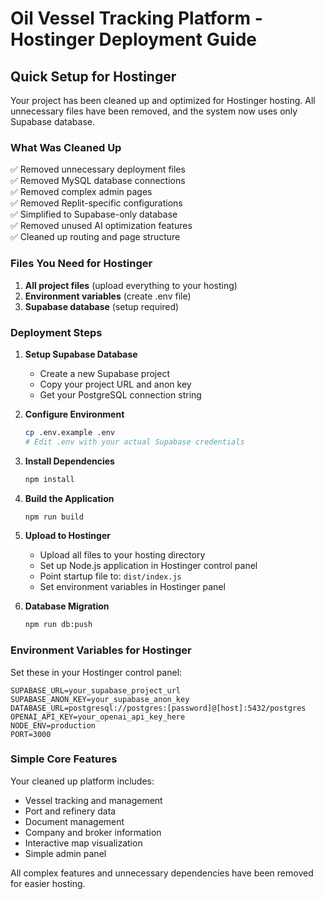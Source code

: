 # Oil Vessel Tracking Platform - Hostinger Deployment Guide

## Quick Setup for Hostinger

Your project has been cleaned up and optimized for Hostinger hosting. All unnecessary files have been removed, and the system now uses only Supabase database.

### What Was Cleaned Up

✅ Removed unnecessary deployment files  
✅ Removed MySQL database connections  
✅ Removed complex admin pages  
✅ Removed Replit-specific configurations  
✅ Simplified to Supabase-only database  
✅ Removed unused AI optimization features  
✅ Cleaned up routing and page structure  

### Files You Need for Hostinger

1. **All project files** (upload everything to your hosting)
2. **Environment variables** (create .env file)
3. **Supabase database** (setup required)

### Deployment Steps

1. **Setup Supabase Database**
   - Create a new Supabase project
   - Copy your project URL and anon key
   - Get your PostgreSQL connection string

2. **Configure Environment**
   ```bash
   cp .env.example .env
   # Edit .env with your actual Supabase credentials
   ```

3. **Install Dependencies**
   ```bash
   npm install
   ```

4. **Build the Application**
   ```bash
   npm run build
   ```

5. **Upload to Hostinger**
   - Upload all files to your hosting directory
   - Set up Node.js application in Hostinger control panel
   - Point startup file to: `dist/index.js`
   - Set environment variables in Hostinger panel

6. **Database Migration**
   ```bash
   npm run db:push
   ```

### Environment Variables for Hostinger

Set these in your Hostinger control panel:

```
SUPABASE_URL=your_supabase_project_url
SUPABASE_ANON_KEY=your_supabase_anon_key
DATABASE_URL=postgresql://postgres:[password]@[host]:5432/postgres
OPENAI_API_KEY=your_openai_api_key_here
NODE_ENV=production
PORT=3000
```

### Simple Core Features

Your cleaned up platform includes:
- Vessel tracking and management
- Port and refinery data
- Document management
- Company and broker information
- Interactive map visualization
- Simple admin panel

All complex features and unnecessary dependencies have been removed for easier hosting.